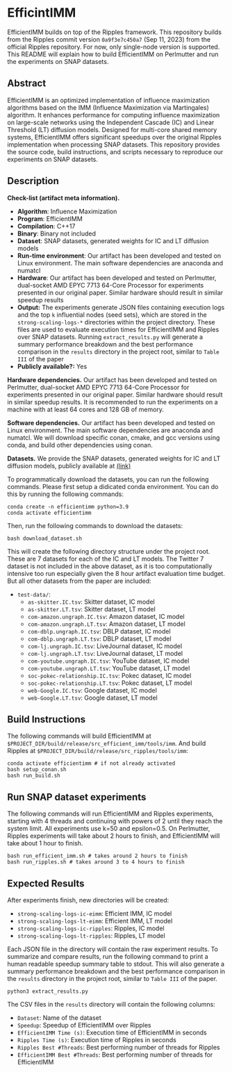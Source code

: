 # EfficintIMM

EfficientIMM builds on top of the Ripples framework. This repository builds from the Ripples commit version `0a9f3e7c450a7` (Sep 11, 2023) from the official Ripples repository. For now, only single-node version is supported. This README will explain how to build EfficientIMM on Perlmutter and run the experiments on SNAP datasets.

## Abstract
EfficientIMM is an optimized implementation of influence maximization algorithms based on the IMM (Influence Maximization via Martingales) algorithm. It enhances performance for computing influence maximization on large-scale networks using the Independent Cascade (IC) and Linear Threshold (LT) diffusion models. Designed for multi-core shared memory systems, EfficientIMM offers significant speedups over the original Ripples implementation when processing SNAP datasets. This repository provides the source code, build instructions, and scripts necessary to reproduce our experiments on SNAP datasets. 

## Description
**Check-list (artifact meta information).**
- **Algorithm**: Influence Maximization
- **Program**: EfficientIMM
- **Compilation**: C++17
- **Binary**: Binary not included
- **Dataset**: SNAP datasets, generated weights for IC and LT diffusion models
- **Run-time environment**: Our artifact has been developed and tested on Linux environment. The main software dependencies are anaconda and numatcl
- **Hardware**: Our artifact has been developed and tested on Perlmutter, dual-socket AMD EPYC 7713 64-Core Processor for experiments presented in our original paper. Similar hardware should result in similar speedup results
- **Output:** The experiments generate JSON files containing execution logs and the top `k` influential nodes (seed sets), which are stored in the `strong-scaling-logs-*` directories within the project directory. These files are used to evaluate execution times for EfficientIMM and Ripples over SNAP datasets. Running `extract_results.py` will generate a summary performance breakdown and the best performance comparison in the `results` directory in the project root, similar to `Table III` of the paper
- **Publicly available?:** Yes

**Hardware dependencies.** Our artifact has been developed and tested on Perlmutter, dual-socket AMD EPYC 7713 64-Core Processor for experiments presented in our original paper. Similar hardware should result in similar speedup results. It is recommended to run the experiments on a machine with at least 64 cores and 128 GB of memory.

**Software dependencies.** Our artifact has been developed and tested on Linux environment. The main software dependencies are anaconda and numatcl. We will download specific conan, cmake, and gcc versions using conda, and build other dependencies using conan.

**Datasets.** We provide the SNAP datasets, generated weights for IC and LT diffusion models, publicly available at [(link)](https://drive.google.com/file/d/1CRNC2NjSQ5B1_Jngbg_G4uCZzgWbG83Q/view?usp=sharing)

To programmatically download the datasets, you can run the following commands. Please first setup a didicated conda environment. You can do this by running the following commands:
```
conda create -n efficientimm python=3.9
conda activate efficientimm
```

Then, run the following commands to download the datasets:
```
bash download_dataset.sh
```

This will create the following directory structure under the project root. These are 7 datasets for each of the IC and LT models. The Twitter 7 dataset is not included in the above dataset, as it is too computationally intensive too run especially given the 8 hour artifact evaluation time budget. But all other datasets from the paper are included:

- `test-data/`:
  - `as-skitter.IC.tsv`: Skitter dataset, IC model
  - `as-skitter.LT.tsv`: Skitter dataset, LT model
  - `com-amazon.ungraph.IC.tsv`: Amazon dataset, IC model
  - `com-amazon.ungraph.LT.tsv`: Amazon dataset, LT model
  - `com-dblp.ungraph.IC.tsv`: DBLP dataset, IC model
  - `com-dblp.ungraph.LT.tsv`: DBLP dataset, LT model
  - `com-lj.ungraph.IC.tsv`: LiveJournal dataset, IC model
  - `com-lj.ungraph.LT.tsv`: LiveJournal dataset, LT model
  - `com-youtube.ungraph.IC.tsv`: YouTube dataset, IC model
  - `com-youtube.ungraph.LT.tsv`: YouTube dataset, LT model
  - `soc-pokec-relationship.IC.tsv`: Pokec dataset, IC model
  - `soc-pokec-relationship.LT.tsv`: Pokec dataset, LT model
  - `web-Google.IC.tsv`: Google dataset, IC model
  - `web-Google.LT.tsv`: Google dataset, LT model

## Build Instructions

The following commands will build EfficientIMM at `$PROJECT_DIR/build/release/src_efficient_imm/tools/imm`. And build Ripples at `$PROJECT_DIR/build/release/src_ripples/tools/imm`:

```
conda activate efficientimm # if not already activated
bash setup_conan.sh
bash run_build.sh
```

## Run SNAP dataset experiments

The following commands will run EfficientIMM and Ripples experiments, starting with 4 threads and continuing with powers of 2 until they reach the system limit. All experiments use k=50 and epsilon=0.5. On Perlmutter, Ripples experiments will take about 2 hours to finish, and EfficientIMM will take about 1 hour to finish.

```
bash run_efficient_imm.sh # takes around 2 hours to finish
bash run_ripples.sh # takes around 3 to 4 hours to finish
```

## Expected Results
After experiments finish, new directories will be created: 
- `strong-scaling-logs-ic-eimm`: Efficient IMM, IC model
- `strong-scaling-logs-lt-eimm`: Efficient IMM, LT model
- `strong-scaling-logs-ic-ripples`: Ripples, IC model
- `strong-scaling-logs-lt-ripples`: Ripples, LT model

Each JSON file in the directory will contain the raw experiment results. To summarize and compare results, run the following command to print a human readable speedup summary table to stdout. This will also generate a summary performance breakdown and the best performance comparison in the `results` directory in the project root, similar to `Table III` of the paper.

```
python3 extract_results.py
```

The CSV files in the `results` directory will contain the following columns:
- `Dataset`: Name of the dataset
- `Speedup`: Speedup of EfficientIMM over Ripples
- `EfficientIMM Time (s)`: Execution time of EfficientIMM in seconds
- `Ripples Time (s)`: Execution time of Ripples in seconds
- `Ripples Best #Threads`: Best performing number of threads for Ripples
- `EfficientIMM Best #Threads`: Best performing number of threads for EfficientIMM

